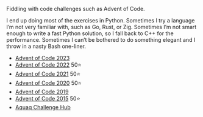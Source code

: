 Fiddling with code challenges such as Advent of Code.

I end up doing most of the exercises in Python. Sometimes I try a language I’m not
very familiar with, such as Go, Rust, or Zig. Sometimes I’m not smart enough to write
a fast Python solution, so I fall back to C++ for the performance. Sometimes I can’t
be bothered to do something elegant and I throw in a nasty Bash one-liner.

 - [Advent of Code 2023](/aoc2023/)
 - [Advent of Code 2022](/aoc2022/) 50⭐
 - [Advent of Code 2021](/aoc2021/) 50⭐
 - [Advent of Code 2020](/aoc2020/) 50⭐
 - [Advent of Code 2019](/aoc2019/)
 - [Advent of Code 2015](/aoc2015/) 50⭐
 - [Aquaq Challenge Hub](/aquaq/)
